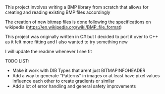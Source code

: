 This project involves writing a BMP library from scratch that allows for creating and reading existing BMP files accordingly

The creation of new bitmap files is done following the specifications on wikipedia (https://en.wikipedia.org/wiki/BMP_file_format)

This project was originally written in C# but I decided to port it over to C++ as it felt more fitting and I also wanted to try something new

I will update the readme whenever I see fit

TODO LIST:
- Make it work with DIB Types that arent just BITMAPINFOHEADER
- Add a way to generate "Patterns" in images or at least have pixel values influence each other to create gradients or similar
- Add a lot of error handling and general safety improvements
